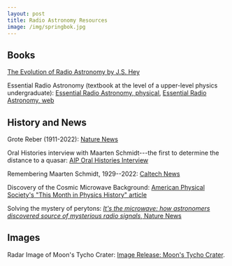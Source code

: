 ```yaml
---
layout: post
title: Radio Astronomy Resources
image: /img/springbok.jpg
---
```

## Books
[The Evolution of Radio Astronomy by J.S. Hey](https://www.betterworldbooks.com/product/detail/the-evolution-of-radio-astronomy-9780882020273)

Essential Radio Astronomy (textbook at the level of a upper-level physics undergraduate): [Essential Radio Astronomy, physical](https://press.princeton.edu/books/hardcover/9780691137797/essential-radio-astronomy), [Essential Radio Astronomy, web](https://science.nrao.edu/opportunities/courses/era/)

## History and News
Grote Reber (1911-2022): [Nature News](https://www.nature.com/articles/421596a)

Oral Histories interview with Maarten Schmidt---the first to determine the distance to a quasar: [AIP Oral Histories Interview](https://www.aip.org/history-programs/niels-bohr-library/oral-histories/4861)

Remembering Maarten Schmidt, 1929--2022: [Caltech News](https://www.caltech.edu/about/news/caltech-mourns-the-passing-of-maarten-schmidt-1929-2022)

Discovery of the Cosmic Microwave Background: [American Physical Society's "This Month in Physics History" article](https://aps.org/publications/apsnews/200207/history.cfm)

Solving the mystery of perytons: [*It's the microwave: how astronomers discovered source of mysterious radio signals*, Nature News](https://www.nature.com/nature-index/news/its-the-microwave-how-astronomers-discovere-source-of-mysterious-radio-signals)

## Images
Radar Image of Moon's Tycho Crater: [Image Release: Moon's Tycho Crater](https://public.nrao.edu/news/radar-tycho-crater-intricate-detail/).
